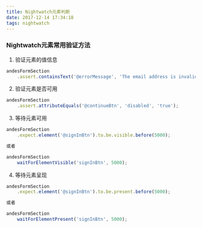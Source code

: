 ```yaml
---
title: Nightwatch元素判断
date: 2017-12-14 17:34:18
tags: nightwatch
---
```


### Nightwatch元素常用验证方法
1. 验证元素的值信息
```javascript
andesFormSection
    .assert.containsText('@errorMessage', 'The email address is invalid.')
```

2. 验证元素是否可用
```javascript
andesFormSection
    .assert.attributeEquals('@continueBtn', 'disabled', 'true');
```

3. 等待元素可用
```javascript
andesFormSection
    .expect.element('@signInBtn').to.be.visible.before(5000);

或者

andesFormSection
    waitForElementVisible('signInBtn', 5000);
```

4. 等待元素呈现
```javascript
andesFormSection
    .expect.element('@signInBtn').to.be.present.before(5000);

或者

andesFormSection
    waitForElementPresent('signInBtn', 5000);
```